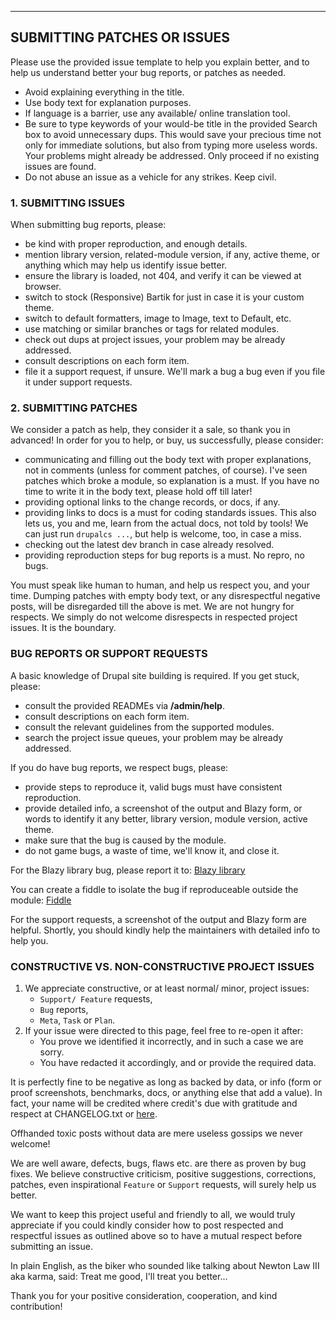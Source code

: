 
***
## <a name="contribution"></a>SUBMITTING PATCHES OR ISSUES
Please use the provided issue template to help you explain better, and to help
us understand better your bug reports, or patches as needed.

* Avoid explaining everything in the title.
* Use body text for explanation purposes.
* If language is a barrier, use any available/ online translation tool.
* Be sure to type keywords of your would-be title in the provided Search box
  to avoid unnecessary dups. This would save your precious time not only for
  immediate solutions, but also from typing more useless words. Your problems
  might already be addressed. Only proceed if no existing issues are found.
* Do not abuse an issue as a vehicle for any strikes. Keep civil.


### 1. SUBMITTING ISSUES
When submitting bug reports, please:

* be kind with proper reproduction, and enough details.
* mention library version, related-module version, if any, active theme, or
  anything which may help us identify issue better.
* ensure the library is loaded, not 404, and verify it can be viewed at browser.
* switch to stock (Responsive) Bartik for just in case it is your custom theme.
* switch to default formatters, image to Image, text to Default, etc.
* use matching or similar branches or tags for related modules.
* check out dups at project issues, your problem may be already addressed.
* consult descriptions on each form item.
* file it a support request, if unsure. We'll mark a bug a bug even if you
  file it under support requests.


### 2. SUBMITTING PATCHES
We consider a patch as help, they consider it a sale, so thank you in advanced!
In order for you to help, or buy, us successfully, please consider:

* communicating and filling out the body text with proper explanations, not in
  comments (unless for comment patches, of course).
  I've seen patches which broke a module, so explanation is a must.
  If you have no time to write it in the body text, please hold off till later!
* providing optional links to the change records, or docs, if any.
* providing links to docs is a must for coding standards issues.
  This also lets us, you and me, learn from the actual docs, not told by tools!
  We can just run `drupalcs ...`, but help is welcome, too, in case a miss.
* checking out the latest dev branch in case already resolved.
* providing reproduction steps for bug reports is a must. No repro, no bugs.

You must speak like human to human, and help us respect you, and your time.
Dumping patches with empty body text, or any disrespectful negative posts, will
be disregarded till the above is met. We are not hungry for respects. We simply
do not welcome disrespects in respected project issues. It is the boundary.

### BUG REPORTS OR SUPPORT REQUESTS
A basic knowledge of Drupal site building is required. If you get stuck, please:

   * consult the provided READMEs via **/admin/help**.
   * consult descriptions on each form item.
   * consult the relevant guidelines from the supported modules.
   * search the project issue queues, your problem may be already addressed.

If you do have bug reports, we respect bugs, please:

   * provide steps to reproduce it, valid bugs must have consistent
     reproduction.
   * provide detailed info, a screenshot of the output and Blazy form, or words
     to identify it any better, library version, module version, active theme.
   * make sure that the bug is caused by the module.
   * do not game bugs, a waste of time, we'll know it, and close it.

For the Blazy library bug, please report it to:
  [Blazy library](https://github.com/dinbror/blazy)

You can create a fiddle to isolate the bug if reproduceable outside the module:
  [Fiddle](https://jsfiddle.net/)

For the support requests, a screenshot of the output and Blazy form are helpful.
Shortly, you should kindly help the maintainers with detailed info to help you.

### <a name="issues"></a> CONSTRUCTIVE VS. NON-CONSTRUCTIVE PROJECT ISSUES
1. We appreciate constructive, or at least normal/ minor, project issues:
   + `Support/ Feature` requests,
   + `Bug` reports,
   + `Meta`, `Task` or `Plan`.
2. If your issue were directed to this page, feel free to re-open it after:
   + You prove we identified it incorrectly, and in such a case we are sorry.
   + You have redacted it accordingly, and or provide the required data.

It is perfectly fine to be negative as long as backed by data, or info (form or
proof screenshots, benchmarks, docs, or anything else that add a value).
In fact, your name will be credited where credit's due with gratitude and
respect at CHANGELOG.txt or
[here](https://www.drupal.org/node/2663268/committers).

Offhanded toxic posts without data are mere useless gossips we never welcome!

We are well aware, defects, bugs, flaws etc. are there as proven by bug fixes.
We believe constructive criticism, positive suggestions, corrections, patches,
even inspirational `Feature` or `Support` requests, will surely help us better.

We want to keep this project useful and friendly to all, we would truly
appreciate if you could kindly consider how to post respected and respectful
issues as outlined above so to have a mutual respect before submitting an issue.

In plain English, as the biker who sounded like talking about Newton Law III aka
karma, said: Treat me good, I'll treat you better...

Thank you for your positive consideration, cooperation, and kind contribution!
